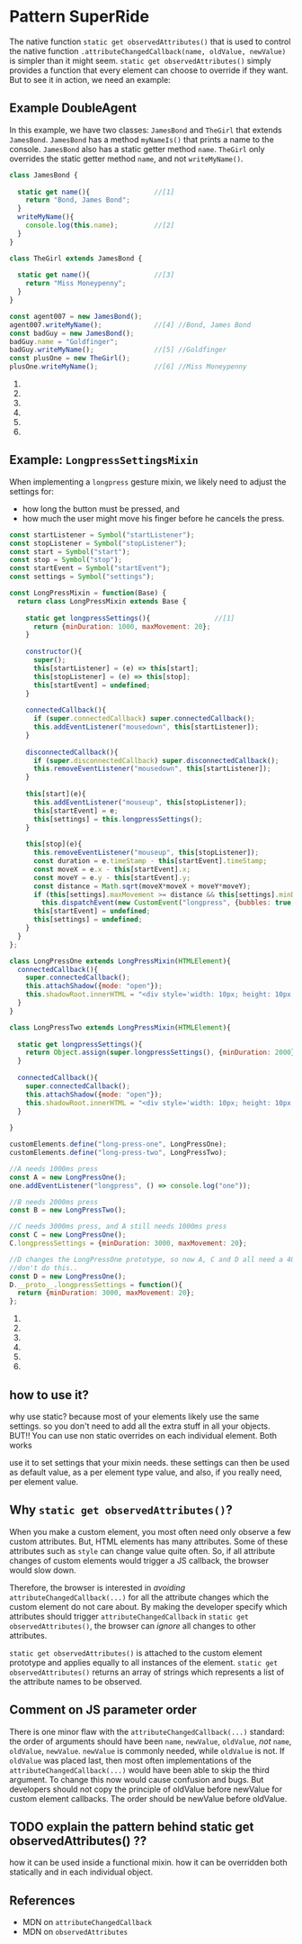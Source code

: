 # Pattern SuperRide

The native function `static get observedAttributes()` that is used to control the
native function `.attributeChangedCallback(name, oldValue, newValue)` is simpler than it might seem.
`static get observedAttributes()` simply provides a function that every element can choose to
override if they want. But to see it in action, we need an example:

## Example DoubleAgent

In this example, we have two classes: `JamesBond` and `TheGirl` that extends `JamesBond`.
`JamesBond` has a method `myNameIs()` that prints a name to the console.
`JamesBond` also has a static getter method `name`.
`TheGirl` only overrides the static getter method `name`, and not `writeMyName()`.

```javascript
class JamesBond {
  
  static get name(){                //[1]  
    return "Bond, James Bond";
  }
  writeMyName(){
    console.log(this.name);         //[2]
  }
}

class TheGirl extends JamesBond {
  
  static get name(){                //[3]        
    return "Miss Moneypenny";
  }
}

const agent007 = new JamesBond();
agent007.writeMyName();             //[4] //Bond, James Bond
const badGuy = new JamesBond();
badGuy.name = "Goldfinger";         
badGuy.writeMyName();               //[5] //Goldfinger
const plusOne = new TheGirl();
plusOne.writeMyName();              //[6] //Miss Moneypenny
```
1. 
2.
3.
4.
5.
6.                               

## Example: `LongpressSettingsMixin`

When implementing a `longpress` gesture mixin, 
we likely need to adjust the settings for:
* how long the button must be pressed, and
* how much the user might move his finger before he cancels the press.
 
```javascript
const startListener = Symbol("startListener");
const stopListener = Symbol("stopListener");
const start = Symbol("start");
const stop = Symbol("stop");
const startEvent = Symbol("startEvent");
const settings = Symbol("settings");

const LongPressMixin = function(Base) {
  return class LongPressMixin extends Base {
    
    static get longpressSettings(){                //[1]  
      return {minDuration: 1000, maxMovement: 20};
    }
    
    constructor(){
      super();
      this[startListener] = (e) => this[start];
      this[stopListener] = (e) => this[stop];
      this[startEvent] = undefined;
    }
    
    connectedCallback(){
      if (super.connectedCallback) super.connectedCallback();
      this.addEventListener("mousedown", this[startListener]);
    }
    
    disconnectedCallback(){
      if (super.disconnectedCallback) super.disconnectedCallback();
      this.removeEventListener("mousedown", this[startListener]);
    }
    
    this[start](e){
      this.addEventListener("mouseup", this[stopListener]);
      this[startEvent] = e;
      this[settings] = this.longpressSettings();
    }                                                                  
    
    this[stop](e){
      this.removeEventListener("mouseup", this[stopListener]);
      const duration = e.timeStamp - this[startEvent].timeStamp;
      const moveX = e.x - this[startEvent].x;
      const moveY = e.y - this[startEvent].y;
      const distance = Math.sqrt(moveX*moveX + moveY*moveY);
      if (this[settings].maxMovement >= distance && this[settings].minDuration <= duration)  //[2]
        this.dispatchEvent(new CustomEvent("longpress", {bubbles: true, detail: {duration, distance}}));
      this[startEvent] = undefined;
      this[settings] = undefined;
    }
  }
};

class LongPressOne extends LongPressMixin(HTMLElement){
  connectedCallback(){
    super.connectedCallback();
    this.attachShadow({mode: "open"});
    this.shadowRoot.innerHTML = "<div style='width: 10px; height: 10px; border: 10px solid red;'></div>"
  }
}

class LongPressTwo extends LongPressMixin(HTMLElement){
  
  static get longpressSettings(){
    return Object.assign(super.longpressSettings(), {minDuration: 2000});
  }
  
  connectedCallback(){
    super.connectedCallback();
    this.attachShadow({mode: "open"});
    this.shadowRoot.innerHTML = "<div style='width: 10px; height: 10px; border: 10px solid blue;'></div>"
  }
  
}

customElements.define("long-press-one", LongPressOne);
customElements.define("long-press-two", LongPressTwo);

//A needs 1000ms press
const A = new LongPressOne();
one.addEventListener("longpress", () => console.log("one"));

//B needs 2000ms press
const B = new LongPressTwo();

//C needs 3000ms press, and A still needs 1000ms press
const C = new LongPressOne();
C.longpressSettings = {minDuration: 3000, maxMovement: 20};

//D changes the LongPressOne prototype, so now A, C and D all need a 4000ms press
//don't do this..
const D = new LongPressOne();
D.__proto__.longpressSettings = function(){
  return {minDuration: 3000, maxMovement: 20};
};
```
1. 
2.
3.
4.
5.
6.

## how to use it?
why use static?
because most of your elements likely use the same settings. so you don't need to add all the extra stuff in all your objects.
BUT!! You can use non static overrides on each individual element. Both works

use it to set settings that your mixin needs.
these settings can then be used as default value, as a per element type value, and also, if you really need, per element value.


## Why `static get observedAttributes()`?
When you make a custom element, you most often need only observe a few custom attributes.
But, HTML elements has many attributes. Some of these attributes such as `style` 
can change value quite often. So, if all attribute changes of custom elements 
would trigger a JS callback, the browser would slow down.
                                                        
Therefore, the browser is interested in *avoiding* `attributeChangedCallback(...)`
for all the attribute changes which the custom element do not care about. 
By making the developer specify which attributes should 
trigger `attributeChangedCallback` in `static get observedAttributes()`,
the browser can *ignore* all changes to other attributes.

`static get observedAttributes()` is attached to the custom element prototype and 
applies equally to all instances of the element.
`static get observedAttributes()` returns an array of strings which represents 
a list of the attribute names to be observed.

## Comment on JS parameter order 
There is one minor flaw with the `attributeChangedCallback(...)` standard:
the order of arguments should have been `name`, `newValue`, `oldValue`, 
*not* `name`, `oldValue`, `newValue`. 
`newValue` is commonly needed, while `oldValue` is not.
If `oldValue` was placed last, then most often implementations of the `attributeChangedCallback(...)`
would have been able to skip the third argument.
To change this now would cause confusion and bugs. 
But developers should not copy the principle of oldValue before newValue for custom element callbacks.
The order should be newValue before oldValue. 

## TODO explain the pattern behind static get observedAttributes() ?? 
how it can be used inside a functional mixin.
how it can be overridden both statically and in each individual object.

## References
 * MDN on `attributeChangedCallback`
 * MDN on `observedAttributes`
